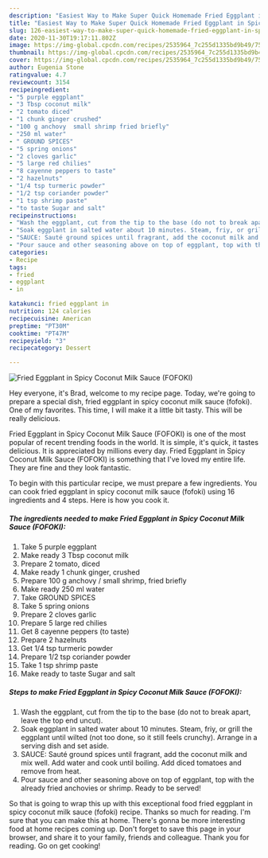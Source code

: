 ```yaml
---
description: "Easiest Way to Make Super Quick Homemade Fried Eggplant in Spicy Coconut Milk Sauce (FOFOKI)"
title: "Easiest Way to Make Super Quick Homemade Fried Eggplant in Spicy Coconut Milk Sauce (FOFOKI)"
slug: 126-easiest-way-to-make-super-quick-homemade-fried-eggplant-in-spicy-coconut-milk-sauce-fofoki
date: 2020-11-30T19:17:11.802Z
image: https://img-global.cpcdn.com/recipes/2535964_7c255d1335bd9b49/751x532cq70/fried-eggplant-in-spicy-coconut-milk-sauce-fofoki-recipe-main-photo.jpg
thumbnail: https://img-global.cpcdn.com/recipes/2535964_7c255d1335bd9b49/751x532cq70/fried-eggplant-in-spicy-coconut-milk-sauce-fofoki-recipe-main-photo.jpg
cover: https://img-global.cpcdn.com/recipes/2535964_7c255d1335bd9b49/751x532cq70/fried-eggplant-in-spicy-coconut-milk-sauce-fofoki-recipe-main-photo.jpg
author: Eugenia Stone
ratingvalue: 4.7
reviewcount: 3154
recipeingredient:
- "5 purple eggplant"
- "3 Tbsp coconut milk"
- "2 tomato diced"
- "1 chunk ginger crushed"
- "100 g anchovy  small shrimp fried briefly"
- "250 ml water"
- " GROUND SPICES"
- "5 spring onions"
- "2 cloves garlic"
- "5 large red chilies"
- "8 cayenne peppers to taste"
- "2 hazelnuts"
- "1/4 tsp turmeric powder"
- "1/2 tsp coriander powder"
- "1 tsp shrimp paste"
- "to taste Sugar and salt"
recipeinstructions:
- "Wash the eggplant, cut from the tip to the base (do not to break apart, leave the top end uncut)."
- "Soak eggplant in salted water about 10 minutes. Steam, friy, or grill the eggplant until wilted (not too done, so it still feels crunchy). Arrange in a serving dish and set aside."
- "SAUCE: Sauté ground spices until fragrant, add the coconut milk and mix well. Add water and cook until boiling. Add diced tomatoes and remove from heat."
- "Pour sauce and other seasoning above on top of eggplant, top with the already fried anchovies or shrimp. Ready to be served!"
categories:
- Recipe
tags:
- fried
- eggplant
- in

katakunci: fried eggplant in 
nutrition: 124 calories
recipecuisine: American
preptime: "PT30M"
cooktime: "PT47M"
recipeyield: "3"
recipecategory: Dessert

---
```



![Fried Eggplant in Spicy Coconut Milk Sauce (FOFOKI)](https://img-global.cpcdn.com/recipes/2535964_7c255d1335bd9b49/751x532cq70/fried-eggplant-in-spicy-coconut-milk-sauce-fofoki-recipe-main-photo.jpg)

Hey everyone, it's Brad, welcome to my recipe page. Today, we're going to prepare a special dish, fried eggplant in spicy coconut milk sauce (fofoki). One of my favorites. This time, I will make it a little bit tasty. This will be really delicious.



Fried Eggplant in Spicy Coconut Milk Sauce (FOFOKI) is one of the most popular of recent trending foods in the world. It is simple, it's quick, it tastes delicious. It is appreciated by millions every day. Fried Eggplant in Spicy Coconut Milk Sauce (FOFOKI) is something that I've loved my entire life. They are fine and they look fantastic.


To begin with this particular recipe, we must prepare a few ingredients. You can cook fried eggplant in spicy coconut milk sauce (fofoki) using 16 ingredients and 4 steps. Here is how you cook it.

<!--inarticleads1-->

##### The ingredients needed to make Fried Eggplant in Spicy Coconut Milk Sauce (FOFOKI):

1. Take 5 purple eggplant
1. Make ready 3 Tbsp coconut milk
1. Prepare 2 tomato, diced
1. Make ready 1 chunk ginger, crushed
1. Prepare 100 g anchovy / small shrimp, fried briefly
1. Make ready 250 ml water
1. Take  GROUND SPICES
1. Take 5 spring onions
1. Prepare 2 cloves garlic
1. Prepare 5 large red chilies
1. Get 8 cayenne peppers (to taste)
1. Prepare 2 hazelnuts
1. Get 1/4 tsp turmeric powder
1. Prepare 1/2 tsp coriander powder
1. Take 1 tsp shrimp paste
1. Make ready to taste Sugar and salt




<!--inarticleads2-->

##### Steps to make Fried Eggplant in Spicy Coconut Milk Sauce (FOFOKI):

1. Wash the eggplant, cut from the tip to the base (do not to break apart, leave the top end uncut).
1. Soak eggplant in salted water about 10 minutes. Steam, friy, or grill the eggplant until wilted (not too done, so it still feels crunchy). Arrange in a serving dish and set aside.
1. SAUCE: Sauté ground spices until fragrant, add the coconut milk and mix well. Add water and cook until boiling. Add diced tomatoes and remove from heat.
1. Pour sauce and other seasoning above on top of eggplant, top with the already fried anchovies or shrimp. Ready to be served!




So that is going to wrap this up with this exceptional food fried eggplant in spicy coconut milk sauce (fofoki) recipe. Thanks so much for reading. I'm sure that you can make this at home. There's gonna be more interesting food at home recipes coming up. Don't forget to save this page in your browser, and share it to your family, friends and colleague. Thank you for reading. Go on get cooking!
